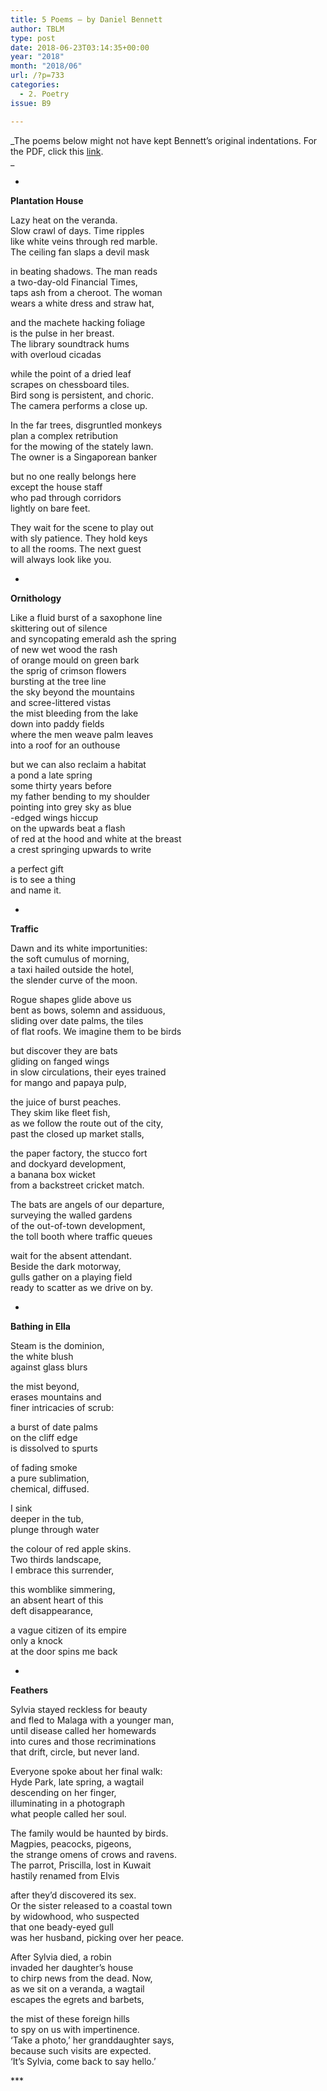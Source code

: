 ```yaml
---
title: 5 Poems – by Daniel Bennett
author: TBLM
type: post
date: 2018-06-23T03:14:35+00:00
year: "2018"
month: "2018/06"
url: /?p=733
categories:
  - 2. Poetry
issue: B9

---
```

_The poems below might not have kept Bennett&#8217;s original indentations. For the PDF, click this [link][1].  
_ 

*

**Plantation House**

Lazy heat on the veranda.  
Slow crawl of days. Time ripples  
like white veins through red marble.  
The ceiling fan slaps a devil mask

in beating shadows. The man reads  
a two-day-old Financial Times,  
taps ash from a cheroot. The woman  
wears a white dress and straw hat, 

and the machete hacking foliage  
is the pulse in her breast.  
The library soundtrack hums  
with overloud cicadas

while the point of a dried leaf  
scrapes on chessboard tiles.  
Bird song is persistent, and choric.  
The camera performs a close up.

In the far trees, disgruntled monkeys  
plan a complex retribution  
for the mowing of the stately lawn.  
The owner is a Singaporean banker

but no one really belongs here  
except the house staff  
who pad through corridors  
lightly on bare feet.

They wait for the scene to play out  
with sly patience. They hold keys  
to all the rooms. The next guest  
will always look like you. 

*

**Ornithology**

Like a fluid burst of a saxophone line  
skittering out of silence  
and syncopating emerald ash the spring  
of new wet wood the rash  
of orange mould on green bark  
the sprig of crimson flowers  
bursting at the tree line  
the sky beyond the mountains  
and scree-littered vistas  
the mist bleeding from the lake  
down into paddy fields  
where the men weave palm leaves  
into a roof for an outhouse 

but we can also reclaim a habitat  
a pond a late spring  
some thirty years before  
my father bending to my shoulder  
pointing into grey sky as blue  
-edged wings hiccup  
on the upwards beat a flash  
of red at the hood and white at the breast  
a crest springing upwards to write

a perfect gift  
is to see a thing  
and name it. 

*

**Traffic**

Dawn and its white importunities:  
the soft cumulus of morning,  
a taxi hailed outside the hotel,  
the slender curve of the moon. 

Rogue shapes glide above us  
bent as bows, solemn and assiduous,  
sliding over date palms, the tiles  
of flat roofs. We imagine them to be birds

but discover they are bats  
gliding on fanged wings  
in slow circulations, their eyes trained  
for mango and papaya pulp, 

the juice of burst peaches.  
They skim like fleet fish,  
as we follow the route out of the city,  
past the closed up market stalls,

the paper factory, the stucco fort  
and dockyard development,  
a banana box wicket  
from a backstreet cricket match.

The bats are angels of our departure,  
surveying the walled gardens  
of the out-of-town development,  
the toll booth where traffic queues

wait for the absent attendant.  
Beside the dark motorway,  
gulls gather on a playing field  
ready to scatter as we drive on by.

* 

**Bathing in Ella**

Steam is the dominion,  
the white blush  
against glass blurs 

the mist beyond,  
erases mountains and  
finer intricacies of scrub:

a burst of date palms  
on the cliff edge  
is dissolved to spurts 

of fading smoke  
a pure sublimation,  
chemical, diffused. 

I sink  
deeper in the tub,  
plunge through water

the colour of red apple skins.  
Two thirds landscape,  
I embrace this surrender, 

this womblike simmering,  
an absent heart of this  
deft disappearance, 

a vague citizen of its empire  
only a knock  
at the door spins me back 

*

**Feathers**

Sylvia stayed reckless for beauty  
and fled to Malaga with a younger man,  
until disease called her homewards  
into cures and those recriminations  
that drift, circle, but never land. 

Everyone spoke about her final walk:  
Hyde Park, late spring, a wagtail  
descending on her finger,  
illuminating in a photograph  
what people called her soul.

The family would be haunted by birds.  
Magpies, peacocks, pigeons,  
the strange omens of crows and ravens.  
The parrot, Priscilla, lost in Kuwait  
hastily renamed from Elvis

after they’d discovered its sex.  
Or the sister released to a coastal town  
by widowhood, who suspected  
that one beady-eyed gull  
was her husband, picking over her peace.

After Sylvia died, a robin  
invaded her daughter&#8217;s house  
to chirp news from the dead. Now,  
as we sit on a veranda, a wagtail  
escapes the egrets and barbets,

the mist of these foreign hills  
to spy on us with impertinence.  
&#8216;Take a photo,&#8217; her granddaughter says,  
because such visits are expected.  
&#8216;It&#8217;s Sylvia, come back to say hello.&#8217;

\***

 [1]: http://bombayliterarymagazine.com/wp-content/uploads/2018/06/TBLM_Bennett_5Poems.pdf